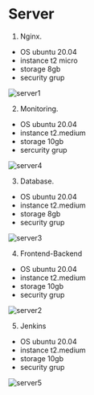 # Server 

1. Nginx. 
  * OS ubuntu 20.04
  * instance t2 micro
  * storage 8gb
  * security grup

  ![server1](https://user-images.githubusercontent.com/90166916/142751832-ff1235fc-88e9-43e5-b0ba-9c2dd94b923e.png)

2. Monitoring.

  * OS ubuntu 20.04
  * instance t2.medium
  * storage 10gb
  * sercurity grup

  ![server4](https://user-images.githubusercontent.com/90166916/142751828-b08feee5-7185-421c-870e-ceb4112184e8.png)

3. Database.
  
  * OS ubuntu 20.04
  * instance t2.medium
  * storage 8gb
  * security grup 

  ![server3](https://user-images.githubusercontent.com/90166916/142751830-f98d92af-54da-43fa-a052-f5b6b8a8a319.png)

4. Frontend-Backend

  * OS ubuntu 20.04
  * instance t2.medium
  * storage 10gb
  * security grup

  ![server2](https://user-images.githubusercontent.com/90166916/142751831-2d1aec81-a5d9-48d5-9e2a-08d77e627f1e.png)


5. Jenkins 

  * OS ubuntu 20.04
  * instance t2.medium
  * storage 10gb
  * security grup

  ![server5](https://user-images.githubusercontent.com/90166916/142751827-83265532-d1e7-4d04-ac5d-5c49adad8ca7.png)

